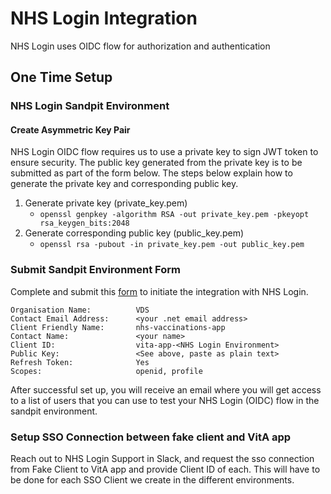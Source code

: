 # NHS Login Integration

NHS Login uses OIDC flow for authorization and authentication

## One Time Setup

### NHS Login Sandpit Environment

#### Create Asymmetric Key Pair

NHS Login OIDC flow requires us to use a private key to sign JWT token to ensure security. The public key generated from the private key is to be submitted as part of the form below.
The steps below explain how to generate the private key and corresponding public key.

1. Generate private key (private_key.pem)
   - `openssl genpkey -algorithm RSA -out private_key.pem -pkeyopt rsa_keygen_bits:2048`
2. Generate corresponding public key (public_key.pem)
   - `openssl rsa -pubout -in private_key.pem -out public_key.pem`

### Submit Sandpit Environment Form

Complete and submit this [form](https://forms.office.com/e/HaKHCGFBxP) to initiate the integration with NHS Login.

```text
Organisation Name:          VDS
Contact Email Address:      <your .net email address>
Client Friendly Name:       nhs-vaccinations-app
Contact Name:               <your name>
Client ID:                  vita-app-<NHS Login Environment>
Public Key:                 <See above, paste as plain text>
Refresh Token:              Yes
Scopes:                     openid, profile
```

After successful set up, you will receive an email where you will get access to a list of users that you can use to test your NHS Login (OIDC) flow in the sandpit environment.


### Setup SSO Connection between fake client and VitA app

Reach out to NHS Login Support in Slack, and request the sso connection from Fake Client to VitA app and provide Client ID of each.
This will have to be done for each SSO Client we create in the different environments.
